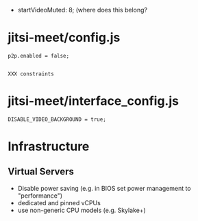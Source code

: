 * startVideoMuted: 8; (where does this belong?

# jitsi-meet/config.js

```
p2p.enabled = false;


XXX constraints
```

# jitsi-meet/interface_config.js

```
DISABLE_VIDEO_BACKGROUND = true;
```

# Infrastructure

## Virtual Servers

* Disable power saving (e.g. in BIOS set power management to "performance")
* dedicated and pinned vCPUs
* use non-generic CPU models (e.g. Skylake+)
